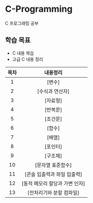 # C-Programming
C 프로그래밍 공부

## 학습 목표
- C 내용 복습
- 고급 C 내용 정리

| 목차 | 내용정리
|:---:|:---:|
| 1 |  [변수] |
| 2 | [수식과 연산자] |
| 3 | [자료형] |
| 4 | [반복문] |
| 5 | [조건문] |
| 6 | [함수] |
| 7 | [배열] |
| 8 | [포인터] |
| 9 | [구조체] |
| 10 | [문자열 표준함수] |
| 11 | [콘솔 입출력과 파일 입출력] |
| 12 | [동적 메모리 할당과 가변 인자] |
| 13 | [전처리기와 분할 컴파일] |
